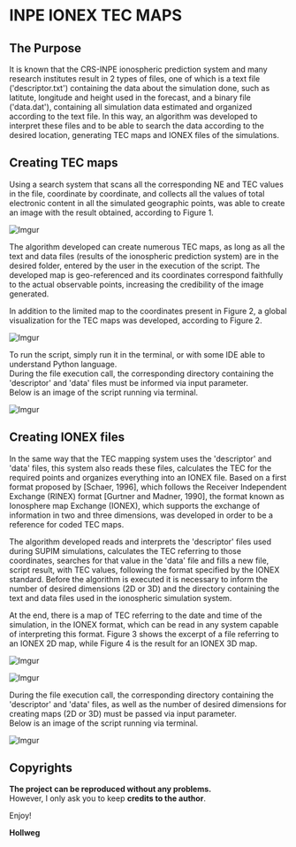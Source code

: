 
# INPE IONEX TEC MAPS

## The Purpose

It is known that the CRS-INPE ionospheric prediction system and many research institutes result in 2 types of files, one of which is a text file ('descriptor.txt') containing the data about the simulation done, such as latitute, longitude and height used in the forecast, and a binary file ('data.dat'), containing all simulation data estimated and organized according to the text file. In this way, an algorithm was developed to interpret these files and to be able to search the data according to the desired location, generating TEC maps and IONEX files of the simulations.

## Creating TEC maps

Using a search system that scans all the corresponding NE and TEC values in the file, coordinate by coordinate, and collects all the values of total electronic content in all the simulated geographic points, was able to create an image with the result obtained, according to Figure 1.

![Imgur](http://i.imgur.com/0gluZxS.png)

The algorithm developed can create numerous TEC maps, as long as all the text and data files (results of the ionospheric prediction system) are in the desired folder, entered by the user in the execution of the script. The developed map is geo-referenced and its coordinates correspond faithfully to the actual observable points, increasing the credibility of the image generated.

In addition to the limited map to the coordinates present in Figure 2, a global visualization for the TEC maps was developed, according to Figure 2.

![Imgur](http://i.imgur.com/mTxrARE.png)

To run the script, simply run it in the terminal, or with some IDE able to understand Python language. </br>
During the file execution call, the corresponding directory containing the 'descriptor' and 'data' files must be informed via input parameter. </br>
Below is an image of the script running via terminal.

![Imgur](http://i.imgur.com/XYrkZhe.png)

## Creating IONEX files

In the same way that the TEC mapping system uses the 'descriptor' and 'data' files, this system also reads these files, calculates the TEC for the required points and organizes everything into an IONEX file.
Based on a first format proposed by [Schaer, 1996], which follows the Receiver Independent Exchange (RINEX) format [Gurtner and Madner, 1990], the format known as Ionosphere map Exchange (IONEX), which supports the exchange of information in two and three dimensions, was developed in order to be a reference for coded TEC maps.

The algorithm developed reads and interprets the 'descriptor' files used during SUPIM simulations, calculates the TEC referring to those coordinates, searches for that value in the 'data' file and fills a new file, script result, with TEC values, following the format specified by the IONEX standard. Before the algorithm is executed it is necessary to inform the number of desired dimensions (2D or 3D) and the directory containing the text and data files used in the ionospheric simulation system.

At the end, there is a map of TEC referring to the date and time of the simulation, in the IONEX format, which can be read in any system capable of interpreting this format. Figure 3 shows the excerpt of a file referring to an IONEX 2D map, while Figure 4 is the result for an IONEX 3D map.

![Imgur](http://i.imgur.com/t85NLg6.png)

![Imgur](http://i.imgur.com/lrax5Ye.png)

During the file execution call, the corresponding directory containing the 'descriptor' and 'data' files, as well as the number of desired dimensions for creating maps (2D or 3D) must be passed via input parameter. </br>
Below is an image of the script running via terminal.

![Imgur](http://i.imgur.com/6HZ1dT1.png)

## Copyrights

**The project can be reproduced without any problems.** </br>
However, I only ask you to keep **credits to the author**.

Enjoy!

**Hollweg**

